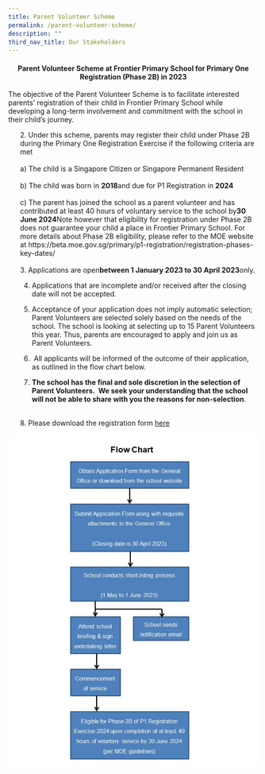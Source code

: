 ```yaml
---
title: Parent Volunteer Scheme
permalink: /parent-volunteer-scheme/
description: ""
third_nav_title: Our Stakeholders
---
```

<h4 style="text-align: center;"><strong>Parent Volunteer Scheme at Frontier Primary School for Primary One Registration (Phase 2B) in 2023</strong></h4>
<p>The objective of the Parent Volunteer Scheme is to facilitate interested parents’ registration of their child in Frontier Primary School while developing a long-term involvement and commitment with the school in their child’s journey.</p>
<ol start="2">
  2. Under this scheme, parents may register their child under Phase 2B during the Primary One Registration Exercise if the following criteria are met<br>
 <br>
a) The child is a Singapore Citizen or Singapore Permanent Resident<br>
 <br>
b) The child was born in&nbsp;<b>2018</b>and due for P1 Registration in&nbsp;<b>2024</b><br>
<br>
c) The parent has joined the school as a parent volunteer and has contributed at least 40 hours of voluntary service to the school by<b>30 June 2024</b>Note however that eligibility for registration under Phase 2B does not guarantee your child a place in Frontier Primary School. For more details about Phase 2B eligibility, please refer to the MOE website at https://beta.moe.gov.sg/primary/p1-registration/registration-phases-key-dates/<br>
 <br>
  3. Applications are open<b>between 1 January 2023 to 30 April 2023</b>only.<br>
	
  4. Applications that are incomplete and/or received after the closing date will not be accepted.<br>
	
  5. Acceptance of your application does not imply automatic selection; Parent Volunteers are selected solely based on the needs of the school. The school is looking at selecting up to 15&nbsp;Parent Volunteers this year. Thus, parents are encouraged to apply and join us as Parent Volunteers.<br>
	
  6. &nbsp;All applicants will be informed of the outcome of their application, as outlined in the flow chart below.<br>
	
  7. <b>The school has the final and sole discretion in the selection of Parent Volunteers.&nbsp; We seek your understanding that the school will not be able to share with you the reasons for non-selection</b>.
	
<br>	
  8. Please download the registration form <a href="/files/FPS-PV-Application-Form-2023.pdf">here</a>
</ol><img src="/images/PVflowchart2023.jpg" alt="PVflowchart2023">